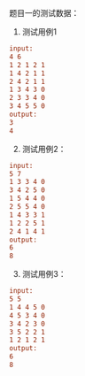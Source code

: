 题目一的测试数据：

1. 测试用例1
```ini
input:
4 6
1 2 1 2 1
1 4 2 1 1 
2 4 2 1 1
1 3 4 3 0
2 3 3 4 0
3 4 5 5 0
output:
3
4
```

   

2. 测试用例2：
```ini
input:
5 7
1 3 3 4 0
3 4 2 5 0
1 5 4 4 0
2 5 5 4 0
1 4 3 3 1
1 2 2 5 1
2 4 1 4 1
output:
6
8
```

3. 测试用例3：
```ini
input:
5 5
1 4 4 5 0
4 5 3 4 0
3 4 2 3 0
3 5 2 2 1
1 2 1 2 1
output:
6
8
```






